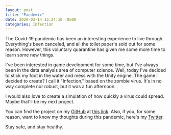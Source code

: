 ```yaml
---
layout: post
title: "Pandemic"
date: 2020-03-14 15:24:10 -0500
categories: Infection
---
```

The Covid-19 pandemic has been an interesting experience to live through. Everything's been canceled, and all the toilet paper's sold out for some reason. However, this voluntary quarantine has given me some more time to learn some new things. 

I've been interested in game development for some time, but I've always been in the data analysis area of computer science. Well, today I've decided to stick my foot in the water and mess with the Unity engine. The game I decided to create? I call it "Infection," based on the zombie virus. It's in no way complete nor robust, but it was a fun afternoon.

I would also love to create a simulation of how quickly a virus could spread. Maybe that'll be my next project. 

You can find the project on my [GitHub][github] at [this link][infection]. Also, if you, for some reason, want to know my thoughts during this pandemic, here's my [Twitter][twitAccount].

Stay safe, and stay healthy.

[github]: https://github.com/BinHuang-0
[infection]: https://github.com/BinHuang-0/Infection_Game
[twitAccount]: https://twitter.com/bhuang3